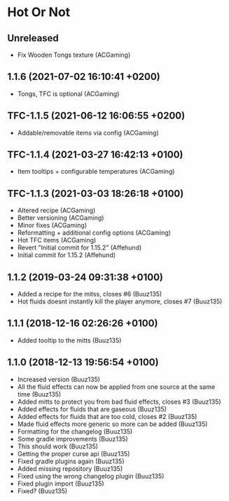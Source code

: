 Hot Or Not
==========

Unreleased
----------
* Fix Wooden Tongs texture (ACGaming)

1.1.6 (2021-07-02 16:10:41 +0200)
---------------------------------
* Tongs, TFC is optional (ACGaming)

TFC-1.1.5 (2021-06-12 16:06:55 +0200)
-------------------------------------
* Addable/removable items via config (ACGaming)

TFC-1.1.4 (2021-03-27 16:42:13 +0100)
-------------------------------------
* Item tooltips + configurable temperatures (ACGaming)

TFC-1.1.3 (2021-03-03 18:26:18 +0100)
-------------------------------------
* Altered recipe (ACGaming)
* Better versioning (ACGaming)
* Minor fixes (ACGaming)
* Reformatting + additional config options (ACGaming)
* Hot TFC items (ACGaming)
* Revert "Initial commit for 1.15.2" (Affehund)
* Initial commit for 1.15.2 (Affehund)

1.1.2 (2019-03-24 09:31:38 +0100)
---------------------------------
* Added a recipe for the mitss, closes #6 (Buuz135)
* Hot fluids doesnt instantly kill the player anymore, closes #7 (Buuz135)

1.1.1 (2018-12-16 02:26:26 +0100)
---------------------------------
* Added tooltip to the mitts (Buuz135)

1.1.0 (2018-12-13 19:56:54 +0100)
---------------------------------
* Increased version (Buuz135)
* All the fluid effects can now be applied from one source at the same time (Buuz135)
* Added mitts to protect you from bad fluid effects, closes #3 (Buuz135)
* Added effects for fluids that are gaseous (Buuz135)
* Added effects for fluids that are too cold, closes #2 (Buuz135)
* Made fluid effects more generic so more can be added (Buuz135)
* Formatting for the changelog (Buuz135)
* Some gradle improvements (Buuz135)
* This should work (Buuz135)
* Getting the proper curse api (Buuz135)
* Fixed gradle plugins again (Buuz135)
* Added missing repository (Buuz135)
* Fixed using the wrong changelog plugin (Buuz135)
* Fixed plugin import (Buuz135)
* Fixed? (Buuz135)

